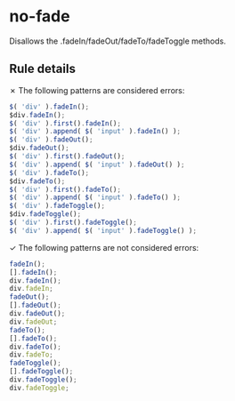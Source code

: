 # no-fade

Disallows the .fadeIn/fadeOut/fadeTo/fadeToggle methods.

## Rule details

✗ The following patterns are considered errors:
```js
$( 'div' ).fadeIn();
$div.fadeIn();
$( 'div' ).first().fadeIn();
$( 'div' ).append( $( 'input' ).fadeIn() );
$( 'div' ).fadeOut();
$div.fadeOut();
$( 'div' ).first().fadeOut();
$( 'div' ).append( $( 'input' ).fadeOut() );
$( 'div' ).fadeTo();
$div.fadeTo();
$( 'div' ).first().fadeTo();
$( 'div' ).append( $( 'input' ).fadeTo() );
$( 'div' ).fadeToggle();
$div.fadeToggle();
$( 'div' ).first().fadeToggle();
$( 'div' ).append( $( 'input' ).fadeToggle() );
```

✓ The following patterns are not considered errors:
```js
fadeIn();
[].fadeIn();
div.fadeIn();
div.fadeIn;
fadeOut();
[].fadeOut();
div.fadeOut();
div.fadeOut;
fadeTo();
[].fadeTo();
div.fadeTo();
div.fadeTo;
fadeToggle();
[].fadeToggle();
div.fadeToggle();
div.fadeToggle;
```
